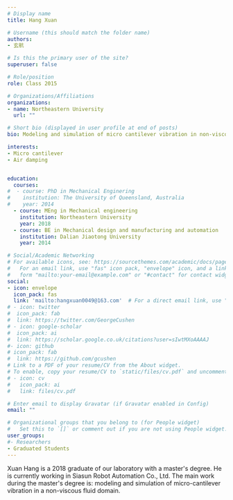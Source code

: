```yaml
---
# Display name
title: Hang Xuan

# Username (this should match the folder name)
authors:
- 玄航

# Is this the primary user of the site?
superuser: false

# Role/position
role: Class 2015

# Organizations/Affiliations
organizations:
- name: Northeastern University
  url: ""

# Short bio (displayed in user profile at end of posts)
bio: Modeling and simulation of micro cantilever vibration in non-viscous fluid domain.

interests:
- Micro cantilever
- Air damping


education:
  courses:
#  - course: PhD in Mechanical Enginering
#    institution: The University of Queensland, Australia
#    year: 2014
  - course: MEng in Mechanical engineering
    institution: Northeastern University
    year: 2018
  - course: BE in Mechanical design and manufacturing and automation
    institution: Dalian Jiaotong University
    year: 2014

# Social/Academic Networking
# For available icons, see: https://sourcethemes.com/academic/docs/page-builder/#icons
#   For an email link, use "fas" icon pack, "envelope" icon, and a link in the
#   form "mailto:your-email@example.com" or "#contact" for contact widget.
social:
- icon: envelope
  icon_pack: fas
  link: 'mailto:hangxuan0049@163.com'  # For a direct email link, use "mailto:test@example.org".
# - icon: twitter
#  icon_pack: fab
#  link: https://twitter.com/GeorgeCushen
# - icon: google-scholar
#  icon_pack: ai
#  link: https://scholar.google.co.uk/citations?user=sIwtMXoAAAAJ
#- icon: github
# icon_pack: fab
#  link: https://github.com/gcushen
# Link to a PDF of your resume/CV from the About widget.
# To enable, copy your resume/CV to `static/files/cv.pdf` and uncomment the lines below.
# - icon: cv
#   icon_pack: ai
#   link: files/cv.pdf

# Enter email to display Gravatar (if Gravatar enabled in Config)
email: ""

# Organizational groups that you belong to (for People widget)
#   Set this to `[]` or comment out if you are not using People widget.
user_groups:
#- Researchers
- Graduated Students
---
```


Xuan Hang is a 2018 graduate of our laboratory with a master's degree. He is currently working in Siasun Robot Automation Co., Ltd. The main work during the master's degree is: modeling and simulation of micro-cantilever vibration in a non-viscous fluid domain.
